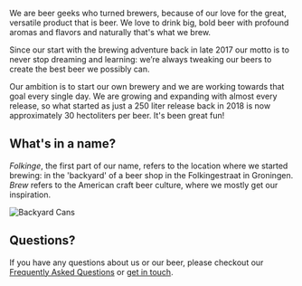 We are beer geeks who turned brewers, because of our love for the great, versatile product that is beer. We love to drink big, bold beer with profound aromas and flavors and naturally that's what we brew.

Since our start with the brewing adventure back in late 2017 our motto is to never stop dreaming and learning: we’re always tweaking our beers to create the best beer we possibly can.

Our ambition is to start our own brewery and we are working towards that goal every single day. We are growing and expanding with almost every release, so what started as just a 250 liter release back in 2018 is now approximately 30 hectoliters per beer. It's been great fun!

## What's in a name?

_Folkinge_, the first part of our name, refers to the location where we started brewing: in the 'backyard' of a beer shop in the Folkingestraat in Groningen. _Brew_ refers to the American craft beer culture, where we mostly get our inspiration.

![Backyard Cans](/assets/images/backyard-cans.jpg)

## Questions?

If you have any questions about us or our beer, please checkout our [Frequently Asked Questions](/frequently-asked-questions) or [get in touch](/contact/).
